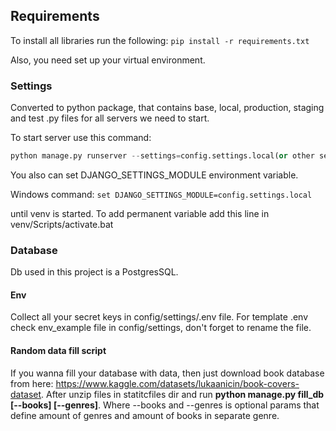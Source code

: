 ## Requirements
To install all libraries run the following:
`pip install -r requirements.txt`

Also, you need set up your virtual environment.

### Settings
Converted to python package, that contains base, local, production, staging and
test .py files for all servers we need to start.

To start server use this command:
```python
python manage.py runserver --settings=config.settings.local(or other server we need)
```

You also can set DJANGO_SETTINGS_MODULE environment variable.

Windows command: `set DJANGO_SETTINGS_MODULE=config.settings.local`

until venv is started. To add permanent variable add this line in venv/Scripts/activate.bat
### Database
Db used in this project is a PostgresSQL.

#### Env
Collect all your secret keys in config/settings/.env file.
For template .env check env_example file in config/settings, don't forget to rename the file.

#### Random data fill script
If you wanna fill your database with data, then just download book database from here: https://www.kaggle.com/datasets/lukaanicin/book-covers-dataset.
After unzip files in statitcfiles dir and run __python manage.py fill_db [--books] [--genres]__. Where --books and --genres is optional params that
define amount of genres and amount of books in separate genre.
